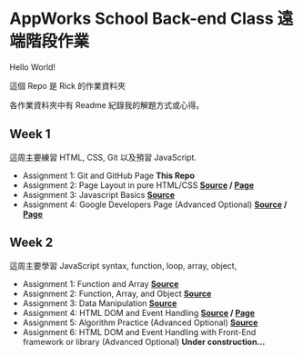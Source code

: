# AppWorks School Back-end Class 遠端階段作業

Hello World!

這個 Repo 是 Rick 的作業資料夾

各作業資料夾中有 Readme 紀錄我的解題方式或心得。

## Week 1

這周主要練習 HTML, CSS, Git 以及預習 JavaScript.

- Assignment 1: Git and GitHub Page **This Repo**
- Assignment 2: Page Layout in pure HTML/CSS **[Source](https://github.com/nauish/remote-assignments/tree/main/Week-1/Assignment-)
  / [Page](https://nauish.github.io/remote-assignments/Week-1/Assignment-2/)**
- Assignment 3: Javascript Basics **[Source](https://github.com/nauish/remote-assignments/tree/main/Week-1/Assignment-3)**
- Assignment 4: Google Developers Page (Advanced Optional) **[Source](https://github.com/nauish/remote-assignments/tree/main/Week-1/Assignment-4) / [Page](https://nauish.github.io/remote-assignments/Week-1/Assignment-4/)**

## Week 2

這周主要學習 JavaScript syntax, function, loop, array, object,

- Assignment 1: Function and Array **[Source](https://github.com/nauish/remote-assignments/tree/main/Week-2/Assignment-1)**
- Assignment 2: Function, Array, and Object
  **[Source](https://github.com/nauish/remote-assignments/tree/main/Week-2/Assignment-2)**
- Assignment 3: Data Manipulation
  **[Source](https://github.com/nauish/remote-assignments/tree/main/Week-1/Assignment-3)**
- Assignment 4: HTML DOM and Event Handling
  **[Source](https://github.com/nauish/remote-assignments/tree/main/Week-2/Assignment-4) / [Page](https://nauish.github.io/remote-assignments/Week-2/Assignment-4/)**
- Assignment 5: Algorithm Practice (Advanced Optional) **[Source](https://github.com/nauish/remote-assignments/tree/main/Week-2/Assignment-5)**
- Assignment 6: HTML DOM and Event Handling with Front-End framework or library (Advanced Optional) **Under construction...**
